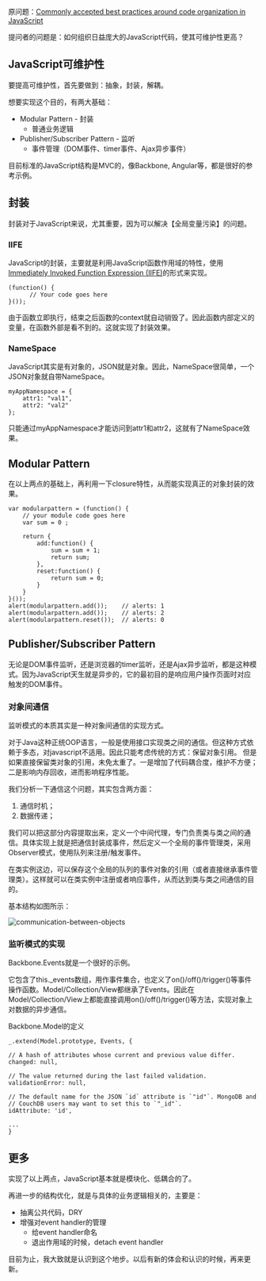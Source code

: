 原问题：[Commonly accepted best practices around code organization in JavaScript](http://stackoverflow.com/questions/247209/commonly-accepted-best-practices-around-code-organization-in-javascript)

提问者的问题是：如何组织日益庞大的JavaScript代码，使其可维护性更高？

## JavaScript可维护性
要提高可维护性，首先要做到：抽象，封装，解耦。

想要实现这个目的，有两大基础：

* Modular Pattern - 封装
  * 普通业务逻辑
* Publisher/Subscriber Pattern - 监听
  * 事件管理（DOM事件、timer事件、Ajax异步事件）

目前标准的JavaScript结构是MVC的，像Backbone, Angular等，都是很好的参考示例。

## 封装
封装对于JavaScript来说，尤其重要，因为可以解决【全局变量污染】的问题。

### IIFE
JavaScript的封装，主要就是利用JavaScript函数作用域的特性，使用[Immediately Invoked Function Expression (IIFE)](http://stackoverflow.com/questions/2421911/what-is-the-purpose-of-wrapping-whole-javascript-files-in-anonymous-functions-li/26738969#26738969)的形式来实现。

```
(function() {
      // Your code goes here
}());
```

由于函数立即执行，结束之后函数的context就自动销毁了。因此函数内部定义的变量，在函数外部是看不到的。这就实现了封装效果。

### NameSpace
JavaScript其实是有对象的，JSON就是对象。因此，NameSpace很简单，一个JSON对象就自带NameSpace。

```
myAppNamespace = {
    attr1: "val1",
    attr2: "val2"
};
```

只能通过myAppNamespace才能访问到attr1和attr2，这就有了NameSpace效果。

## Modular Pattern
在以上两点的基础上，再利用一下closure特性，从而能实现真正的对象封装的效果。

```
var modularpattern = (function() {
    // your module code goes here
    var sum = 0 ;

    return {
        add:function() {
            sum = sum + 1;
            return sum;
        },
        reset:function() {
            return sum = 0;
        }
    }
}());
alert(modularpattern.add());    // alerts: 1
alert(modularpattern.add());    // alerts: 2
alert(modularpattern.reset());  // alerts: 0
```

## Publisher/Subscriber Pattern
无论是DOM事件监听，还是浏览器的timer监听，还是Ajax异步监听，都是这种模式。因为JavaScript天生就是异步的，它的最初目的是响应用户操作页面时对应触发的DOM事件。

### 对象间通信
监听模式的本质其实是一种对象间通信的实现方式。

对于Java这种正统OOP语言，一般是使用接口实现类之间的通信。但这种方式依赖于多态，对javascript不适用。因此只能考虑传统的方式：保留对象引用。 但是如果直接保留类对象的引用，未免太重了。一是增加了代码耦合度，维护不方便；二是影响内存回收，进而影响程序性能。

我们分析一下通信这个问题，其实包含两方面：

1. 通信时机；
2. 数据传递；

我们可以把这部分内容提取出来，定义一个中间代理，专门负责类与类之间的通信。具体实现上就是把通信封装成事件，然后定义一个全局的事件管理类，采用Observer模式，使用队列来注册/触发事件。

在类实例这边，可以保存这个全局的队列的事件对象的引用（或者直接继承事件管理类）。这样就可以在类实例中注册或者响应事件，从而达到类与类之间通信的目的。

基本结构如图所示：

![communication-between-objects](https://farm4.staticflickr.com/3859/14708403220_5923af3ba5.jpg)

### 监听模式的实现
Backbone.Events就是一个很好的示例。

它包含了this._events数组，用作事件集合，也定义了on()/off()/trigger()等事件操作函数。Model/Collection/View都继承了Events。因此在Model/Collection/View上都能直接调用on()/off()/trigger()等方法，实现对象上对数据的异步通信。

Backbone.Model的定义

```
_.extend(Model.prototype, Events, {

// A hash of attributes whose current and previous value differ.
changed: null,

// The value returned during the last failed validation.
validationError: null,

// The default name for the JSON `id` attribute is `"id"`. MongoDB and
// CouchDB users may want to set this to `"_id"`.
idAttribute: 'id',

...
}
```

## 更多
实现了以上两点，JavaScript基本就是模块化、低耦合的了。

再进一步的结构优化，就是与具体的业务逻辑相关的，主要是：

* 抽离公共代码，DRY
* 增强对event handler的管理
  * 给event handler命名
  * 退出作用域的时候，detach event handler

目前为止，我大致就是认识到这个地步。以后有新的体会和认识的时候，再来更新。